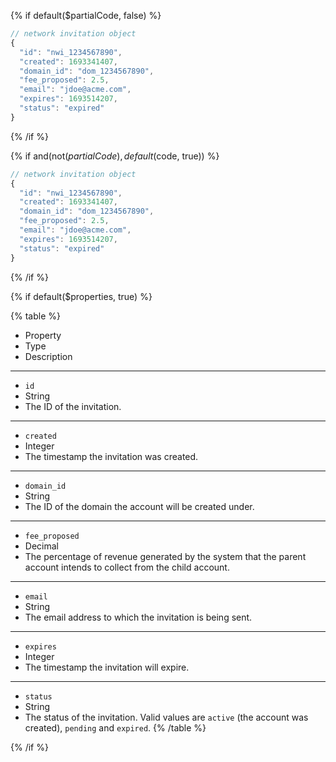 
{% if default($partialCode, false) %}

```js
// network invitation object
{
  "id": "nwi_1234567890",
  "created": 1693341407,
  "domain_id": "dom_1234567890",
  "fee_proposed": 2.5,
  "email": "jdoe@acme.com",
  "expires": 1693514207,
  "status": "expired"
}
```

{% /if %}

{% if and(not($partialCode), default($code, true)) %}

```js
// network invitation object
{
  "id": "nwi_1234567890",
  "created": 1693341407,
  "domain_id": "dom_1234567890",
  "fee_proposed": 2.5,
  "email": "jdoe@acme.com",
  "expires": 1693514207,
  "status": "expired"
}
```

{% /if %}

{% if default($properties, true) %}

{% table %}
* Property
* Type
* Description
---
* `id`
* String
* The ID of the invitation.
---
* `created`
* Integer
* The timestamp the invitation was created.
---
* `domain_id`
* String
* The ID of the domain the account will be created under.
---
* `fee_proposed`
* Decimal
* The percentage of revenue generated by the system that the parent account intends to collect from the child account.
---
* `email`
* String
* The email address to which the invitation is being sent.
---
* `expires`
* Integer
* The timestamp the invitation will expire.
---
* `status`
* String
* The status of the invitation. Valid values are `active` (the account was created), `pending` and `expired`.
{% /table %}

{% /if %}
